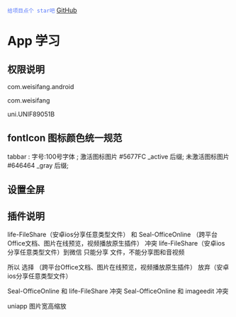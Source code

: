  <font color="#5677fc">`给项目点个 star吧`</font> [GitHub](https://github.com/zhaoxianfang/weisifang-app)

# App 学习

## 权限说明

[](https://blog.csdn.net/qq_45499633/article/details/124227154)
[](https://blog.csdn.net/t252536tty/article/details/51250162)

com.weisifang.android

com.weisifang

uni.UNIF89051B

## fontIcon 图标颜色统一规范
tabbar : 
字号:100号字体 ;
激活图标图片   #5677FC _active 后缀; 
未激活图标图片 #646464 _gray 后缀; 

## 设置全屏
[](https://www.cnblogs.com/jyc226/p/15739241.html)


## 插件说明
life-FileShare（安卓ios分享任意类型文件） 和 Seal-OfficeOnline （跨平台Office文档、图片在线预览，视频播放原生插件） 冲突
life-FileShare（安卓ios分享任意类型文件）到微信 只能分享 文件，不能分享图和音视频

所以 选择 （跨平台Office文档、图片在线预览，视频播放原生插件） 放弃（安卓ios分享任意类型文件）

Seal-OfficeOnline 和 life-FileShare 冲突
Seal-OfficeOnline 和 imageedit 冲突


uniapp 图片宽高缩放 [](https://uniapp.dcloud.net.cn/component/image.html#image)